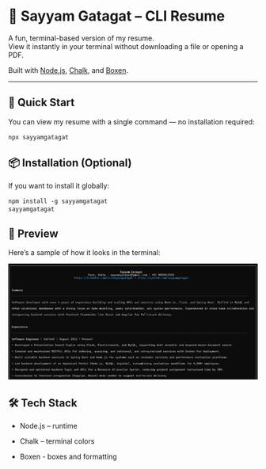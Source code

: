 # 📄 Sayyam Gatagat – CLI Resume

A fun, terminal-based version of my resume.  
View it instantly in your terminal without downloading a file or opening a PDF.

Built with [Node.js](https://nodejs.org), [Chalk](https://github.com/chalk/chalk), and [Boxen](https://github.com/sindresorhus/boxen).

---

## 🚀 Quick Start

You can view my resume with a single command — no installation required:

```sh
npx sayyamgatagat

```

## 📦 Installation (Optional)

If you want to install it globally:
```
npm install -g sayyamgatagat
sayyamgatagat
```

## 👀 Preview

Here’s a sample of how it looks in the terminal:

![alt text](image.png)

## 🛠 Tech Stack

- Node.js – runtime

- Chalk – terminal colors

- Boxen - boxes and formatting